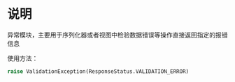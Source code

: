 # 说明

异常模块，主要用于序列化器或者视图中检验数据错误等操作直接返回指定的报错信息

使用方法：

```python
raise ValidationException(ResponseStatus.VALIDATION_ERROR)
```



